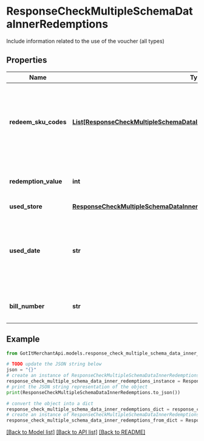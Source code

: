 # ResponseCheckMultipleSchemaDataInnerRedemptions

Include information related to the use of the voucher (all types)

## Properties

Name | Type | Description | Notes
------------ | ------------- | ------------- | -------------
**redeem_sku_codes** | [**List[ResponseCheckMultipleSchemaDataInnerRedemptionsRedeemSkuCodesInner]**](ResponseCheckMultipleSchemaDataInnerRedemptionsRedeemSkuCodesInner.md) | Contains redeemed SKU information of the voucher (for voucher type is conditional and support sku) | [optional] 
**redemption_value** | **int** | Actual redemption value of voucher type &#x3D; conditional | [optional] 
**used_store** | [**ResponseCheckMultipleSchemaDataInnerRedemptionsUsedStore**](ResponseCheckMultipleSchemaDataInnerRedemptionsUsedStore.md) |  | [optional] 
**used_date** | **str** | Date voucher marked as used in case the voucher has been redeemed. Format (YYYY-MM-DD HH:MM:SS) | [optional] 
**bill_number** | **str** | Bill number for which voucher used/reserved | [optional] 

## Example

```python
from GotItMerchantApi.models.response_check_multiple_schema_data_inner_redemptions import ResponseCheckMultipleSchemaDataInnerRedemptions

# TODO update the JSON string below
json = "{}"
# create an instance of ResponseCheckMultipleSchemaDataInnerRedemptions from a JSON string
response_check_multiple_schema_data_inner_redemptions_instance = ResponseCheckMultipleSchemaDataInnerRedemptions.from_json(json)
# print the JSON string representation of the object
print(ResponseCheckMultipleSchemaDataInnerRedemptions.to_json())

# convert the object into a dict
response_check_multiple_schema_data_inner_redemptions_dict = response_check_multiple_schema_data_inner_redemptions_instance.to_dict()
# create an instance of ResponseCheckMultipleSchemaDataInnerRedemptions from a dict
response_check_multiple_schema_data_inner_redemptions_from_dict = ResponseCheckMultipleSchemaDataInnerRedemptions.from_dict(response_check_multiple_schema_data_inner_redemptions_dict)
```
[[Back to Model list]](../README.md#documentation-for-models) [[Back to API list]](../README.md#documentation-for-api-endpoints) [[Back to README]](../README.md)


